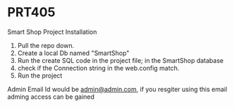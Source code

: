 # PRT405

Smart Shop Project Installation

1. Pull the repo down.
2. Create a local Db named "SmartShop"
3. Run the create SQL code in the project file; in the SmartShop database
4. check if the Connection string in the web.config match.
5. Run the project


Admin Email Id would be admin@admin.com, if you resgiter using this email adming access can be gained
